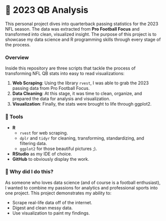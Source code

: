# 🏈 2023 QB Analysis

This personal project dives into quarterback passing statistics for the 2023 NFL season. The data was extracted from **Pro Football Focus** and transformed into clean, visualized insight. The purpose of this project is to showcase my data science and R programming skills through every stage of the process.

### Overview

Inside this repository are three scripts that tackle the process of transforming NFL QB stats into easy to read visualizations:

1. **Web Scraping**: Using the library `rvest`, I was able to grab the 2023 passing data from Pro Football Focus.
2. **Data Cleaning**: At this stage, it was time to clean, organize, and prepared the data for analysis and visualization.
3. **Visualization**: Finally, the stats were brought to life through ggplot2.

### 🧰 Tools
- **R**
  - `rvest` for web scraping.
  - `dplr` and `tidyr` for cleaning, transforming, standardizing, and filtering data.
  - `ggplot2` for those beautiful pictures ;).
- **RStudio** as my IDE of choice.
- **GitHub** to obviously display the work.

 ### 💭 Why did I do this?

As someone who loves data science (and of course is a football enthusiast), I wanted to combine my passions for analytics and professional sports into one project. This project demonstrates my ability to:
- Scrape real-life data off of the internet.
- Digest and clean messy data.
- Use visualization to paint my findings.

 
    
 

